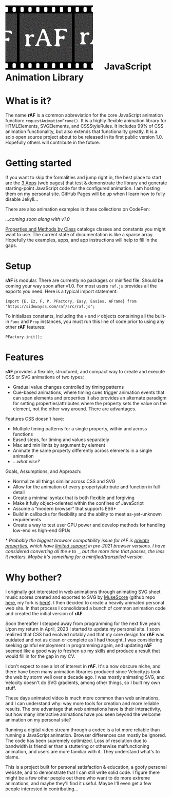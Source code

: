 # <img src="img/rAFgithub.jpg" type="image/svg+xml" style="height:200px;"></img> &emsp;JavaScript Animation Library

# What is it?
The name **rAF** is a common abbreviation for the core JavaScript animation function: `requestAnimationFrame()`. It is a highly flexible animation library for HTMLElements, SVGElements, and CSSStyleRules. It includes 99% of CSS animation functionality, but also extends that functionality greatly.
It is a solo open source project about to be released in its first public version 1.0. Hopefully others will contribute in the future.

# Getting started
If you want to skip the formalities and jump right in, the best place to start are the <a href="apps/">3 Apps</a> (web pages) that test & demonstrate the library and generate starting-point JavaScript code for the configured animation. I am hosting them on my personal site. GitHub Pages will be up when I learn how to fully disable Jekyll...

There are also animation examples in these collections on CodePen:

<i>...coming soon along with v1.0</i>

<a href="docs/raf-by-class.html">Properties and Methods by Class</a> catalogs classes and constants you might want to use. The current state of documentation is like a sparse array. Hopefully the examples, apps, and app instructions will help to fill in the gaps.

# Setup
**rAF** is modular. There are currently no packages or minified file. Should be coming your way soon after v1.0. For most users `raf.js` provides all the exports you need. Here is a typical import statement:
```
import {E, Ez, F, P, PFactory, Easy, Easies, AFrame} from "https://sidewayss.com/raf/src/raf.js";
```
To initializes constants, including the `F` and `P` objects containing all the built-in `Func` and `Prop` instances, you must run this line of code prior to using any other **rAF** features:
```
PFactory.init();
```
# Features
**rAF** provides a flexible, structured, and compact way to create and execute CSS or SVG animations of two types:
- Gradual value changes controlled by timing patterns
- Cue-based animations, where timing cues trigger animation events that can span elements and properties
It also provides an alternate paradigm for setting properties/attributes where the property sets the value on the element, not the other way around. There are advantages.

Features CSS doesn't have:
- Multiple timing patterns for a single property, within and across functions
- Eased steps, for timing and values separately
- Max and min limits by argument by element
- Animate the same property differently across elements in a single animation
- *...what else?*

Goals, Assumptions, and Approach:
- Normalize all things similar across CSS and SVG
- Allow for the animation of every property/attribute and function in full detail
- Create a minimal syntax that is both flexible and forgiving
- Make it fully object-oriented within the confines of JavaScript
- Assume a “modern browser” that supports ES6*
- Build in callbacks for flexibility and the ability to meet as-yet-unknown requirements
- Create a way to test user GPU power and develop methods for handling low-end vs high-end GPUs

\* *Probably the biggest browser compatibility issue for rAF is [private properties](https://developer.mozilla.org/en-US/docs/Web/JavaScript/Reference/Classes/Private_properties), which have [limited support](https://caniuse.com/?search=private%20class) in pre-2021 browser versions. I have considered converting all the `#` to `_`, but the more time that passes, the less it matters. Maybe it's something for a minified/transpiled version.*

# Why bother?
I originally got interested in web animations through animating SVG sheet music scores created and exported to SVG by <a href="https://musescore.org">MuseScore</a> (github repo <a href="https://github.com/musescore/MuseScore">here</a>, my fork is <a href="https://github.com/sidewayss/MuseScore">here</a>). I then decided to create a heavily animated personal web site. In that process I consolidated a bunch of common animation code and created the initial version of **rAF**.

Soon thereafter I stepped away from programming for the next five years. Upon my return in April, 2023 I started to update my personal site. I soon realized that CSS had evolved notably and that my core design for **rAF** was outdated and not as clean or complete as I had thought. I was considering seeking gainful employment in programming again, and updating **rAF** seemed like a good way to freshen up my skills and produce a result that would fill in for the gap in my CV.

I don't expect to see a lot of interest in **rAF**. It's a now obscure niche, and there have been many animation libraries produced since Velocity.js took the web by storm well over a decade ago. I was mostly animating SVG, and Velocity doesn't do SVG gradients, among other things, so I built my own stuff.

These days animated video is much more common than web animations, and I can understand why: way more tools for creation and more reliable results. The one advantage that web animations have is their interactivity, but how many interactive animations have you seen beyond the welcome animation on my personal site?

Running a digital video stream through a codec is a lot more reliable than running a JavaScript animation. Browser differences can mostly be ignored. The code has been supremely optimized. Loss of resolution due to bandwidth is friendlier than a stuttering or otherwise malfunctioning animation, and users are more familiar with it. They understand what's to blame.

This is a project built for personal satisfaction & education, a goofy personal website, and to demonstrate that I can still write solid code. I figure there might be a few other people out there who want to do more extreme animations, and maybe they'll find it useful. Maybe I'll even get a few people interested in contributing...